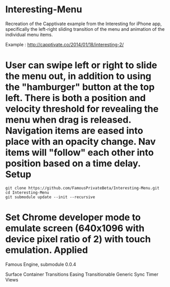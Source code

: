 Interesting-Menu
=
Recreation of the Capptivate example from the Interesting for iPhone app, specifically the left-right sliding transition of the menu and animation of the individual menu items.

Example : http://capptivate.co/2014/01/18/interesting-2/

User can swipe left or right to slide the menu out, in addition to using the "hamburger" button at the top left.  There is both a position and velocity threshold for revealing the menu when drag is released.  Navigation items are eased into place with an opacity change.  Nav items will "follow" each other into position based on a time delay.
Setup
=
```
git clone https://github.com/FamousPrivateBeta/Interesting-Menu.git
cd Interesting-Menu
git submodule update --init --recursive
```
Set Chrome developer mode to emulate screen (640x1096 with device pixel ratio of 2) with touch emulation.
Applied
=
Famous Engine, submodule 0.0.4

Surface Container Transitions Easing Transitionable Generic Sync Timer Views
